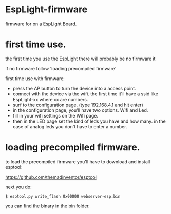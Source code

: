 # EspLight-firmware
firmware for on a EspLight Board.

# first time use.
the first time you use the EspLight there will probably be no firmware it 

if no firmware follow 'loading precompiled firmware'

first time use with firmware:
* press the AP button to turn the device into a access point.
* connect with the device via the wifi. the first time it'll have a ssid like 
EspLight-xx where xx are numbers.
* surf to the configuration page. (type 192.168.4.1 and hit enter)
* in the configuration page, you'll have two options. Wifi and Led.
* fill in your wifi settings on the Wifi page.
* then in the LED page set the kind of leds you have and how many. in the case of 
analog leds you don't have to enter a number.

# loading precompiled firmware.
to load the precompiled firmware you'll have to download and install esptool:

https://github.com/themadinventor/esptool

next you do:

```
$ esptool.py write_flash 0x00000 webserver-esp.bin
```

you can find the binary in the bin folder.
